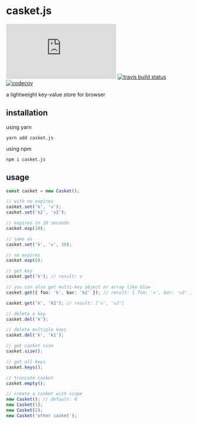 # casket.js

[![npm version](https://badgen.net/npm/v/casket.js)](https://www.npmjs.com/package/casket.js) [![travis build status](https://api.travis-ci.com/Hrysa/casket.js.svg?branch=master)](https://travis-ci.com/github/Hrysa/casket.js) [![codecov](https://codecov.io/gh/Hrysa/casket.js/branch/master/graph/badge.svg)](https://codecov.io/gh/Hrysa/casket.js)

a lightweight key-value store for browser

## installation

using yarn

```shell
yarn add casket.js
```

using npm

```
npm i casket.js
```

## usage

```typescript
const casket = new Casket();

// with no expires
casket.set('k', 'v');
casket.set('k2', 'v2');

// expires in 10 seconds
casket.exp(10);

// same as
casket.set('k', 'v', 10);

// no expires
casket.exp(0);

// get key
casket.get('k'); // result: v

// you can also get multi-key object or array like blow
casket.get({ foo: 'k', bar: 'k2' }); // result: { foo: 'v', bar: 'v2' }

casket.get('k', 'k2'); // result: ['v', 'v2']

// delete a key
casket.del('k');

// delete multiple keys
casket.del('k', 'k1');

// get casket size
casket.size();

// get all keys
casket.keys();

// truncate casket
casket.empty();

// create a casket with scope
new Casket(); // default: 0
new Casket(1);
new Casket(2);
new Casket('other casket');
```
